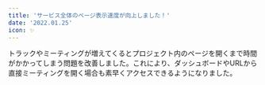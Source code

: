 ```yaml
---
title: 'サービス全体のページ表示速度が向上しました！'
date: '2022.01.25'
icon: ✨
---
```


トラックやミーティングが増えてくるとプロジェクト内のページを開くまで時間がかかってしまう問題を改善しました。これにより、ダッシュボードやURLから直接ミーティングを開く場合も素早くアクセスできるようになりました。
